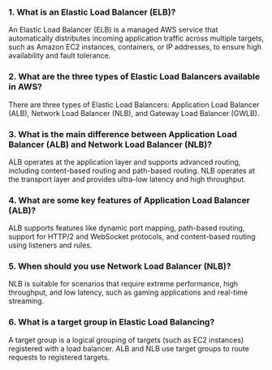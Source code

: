 ### 1. What is an Elastic Load Balancer (ELB)?
An Elastic Load Balancer (ELB) is a managed AWS service that automatically distributes incoming application traffic across multiple targets, such as Amazon EC2 instances, containers, or IP addresses, to ensure high availability and fault tolerance.
### 2. What are the three types of Elastic Load Balancers available in AWS?
There are three types of Elastic Load Balancers: Application Load Balancer (ALB), Network Load Balancer (NLB), and Gateway Load Balancer (GWLB).
### 3. What is the main difference between Application Load Balancer (ALB) and Network Load Balancer (NLB)?
ALB operates at the application layer and supports advanced routing, including content-based routing and path-based routing. NLB operates at the transport layer and provides ultra-low latency and high throughput.

### 4. What are some key features of Application Load Balancer (ALB)?
ALB supports features like dynamic port mapping, path-based routing, support for HTTP/2 and WebSocket protocols, and content-based routing using listeners and rules.

### 5. When should you use Network Load Balancer (NLB)?
NLB is suitable for scenarios that require extreme performance, high throughput, and low latency, such as gaming applications and real-time streaming.

### 6. What is a target group in Elastic Load Balancing?
A target group is a logical grouping of targets (such as EC2 instances) registered with a load balancer. ALB and NLB use target groups to route requests to registered targets.